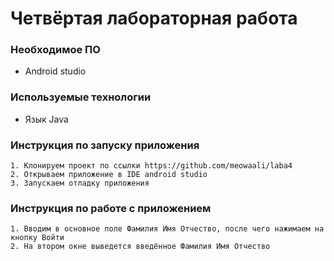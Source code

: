 
# Четвёртая лабораторная работа




### Необходимое ПО

* Android studio

### Используемые технологии

* Язык Java
### Инструкция по запуску приложения

    1. Клонируем проект по ссылки https://github.com/meowaali/laba4
    2. Открываем приложение в IDE android studio
    3. Запускаем отладку приложения
    
### Инструкция по работе с приложением

    1. Вводим в основное поле Фамилия Имя Отчество, после чего нажимаем на кнопку Войти
    2. На втором окне выведется введённое Фамилия Имя Отчество
